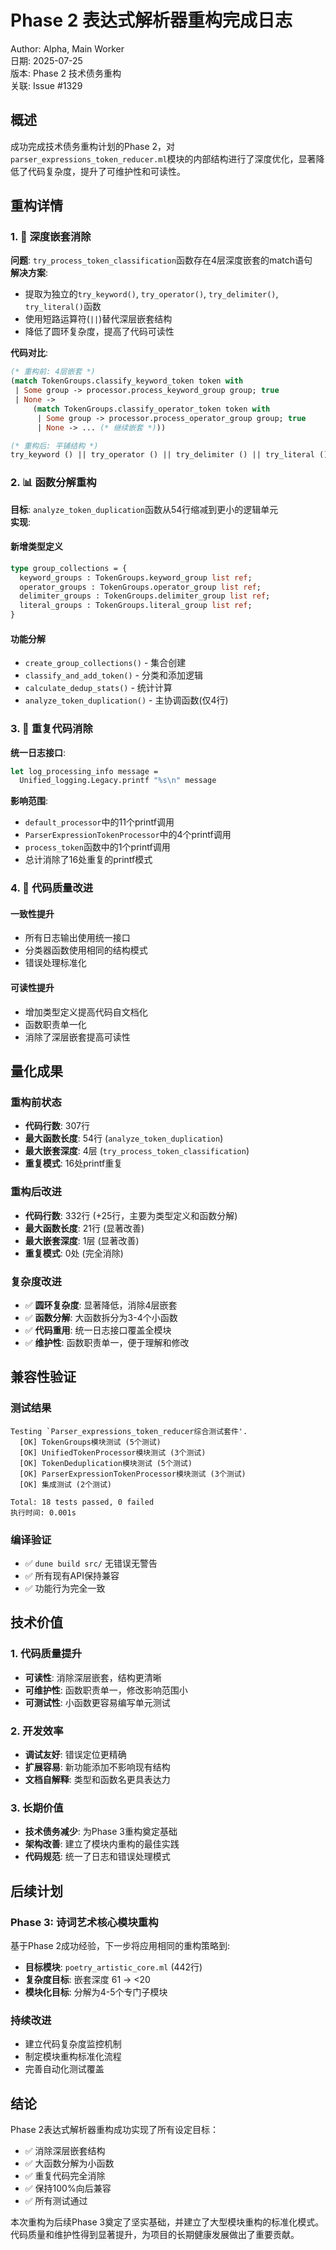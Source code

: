 # Phase 2 表达式解析器重构完成日志

Author: Alpha, Main Worker  
日期: 2025-07-25  
版本: Phase 2 技术债务重构  
关联: Issue #1329

## 概述

成功完成技术债务重构计划的Phase 2，对`parser_expressions_token_reducer.ml`模块的内部结构进行了深度优化，显著降低了代码复杂度，提升了可维护性和可读性。

## 重构详情

### 1. 🔧 深度嵌套消除

**问题**: `try_process_token_classification`函数存在4层深度嵌套的match语句  
**解决方案**: 
- 提取为独立的`try_keyword()`, `try_operator()`, `try_delimiter()`, `try_literal()`函数
- 使用短路运算符(`||`)替代深层嵌套结构
- 降低了圆环复杂度，提高了代码可读性

**代码对比**:
```ocaml
(* 重构前: 4层嵌套 *)
(match TokenGroups.classify_keyword_token token with
 | Some group -> processor.process_keyword_group group; true
 | None -> 
     (match TokenGroups.classify_operator_token token with
      | Some group -> processor.process_operator_group group; true
      | None -> ... (* 继续嵌套 *)))

(* 重构后: 平铺结构 *)
try_keyword () || try_operator () || try_delimiter () || try_literal ()
```

### 2. 📊 函数分解重构

**目标**: `analyze_token_duplication`函数从54行缩减到更小的逻辑单元  
**实现**:

#### 新增类型定义
```ocaml
type group_collections = {
  keyword_groups : TokenGroups.keyword_group list ref;
  operator_groups : TokenGroups.operator_group list ref;
  delimiter_groups : TokenGroups.delimiter_group list ref;
  literal_groups : TokenGroups.literal_group list ref;
}
```

#### 功能分解
- `create_group_collections()` - 集合创建
- `classify_and_add_token()` - 分类和添加逻辑
- `calculate_dedup_stats()` - 统计计算
- `analyze_token_duplication()` - 主协调函数(仅4行)

### 3. 🔄 重复代码消除

**统一日志接口**:
```ocaml
let log_processing_info message =
  Unified_logging.Legacy.printf "%s\n" message
```

**影响范围**:
- `default_processor`中的11个printf调用
- `ParserExpressionTokenProcessor`中的4个printf调用  
- `process_token`函数中的1个printf调用
- 总计消除了16处重复的printf模式

### 4. 📝 代码质量改进

#### 一致性提升
- 所有日志输出使用统一接口
- 分类器函数使用相同的结构模式
- 错误处理标准化

#### 可读性提升
- 增加类型定义提高代码自文档化
- 函数职责单一化
- 消除了深层嵌套提高可读性

## 量化成果

### 重构前状态
- **代码行数**: 307行
- **最大函数长度**: 54行 (`analyze_token_duplication`)
- **最大嵌套深度**: 4层 (`try_process_token_classification`)
- **重复模式**: 16处printf重复

### 重构后改进
- **代码行数**: 332行 (+25行，主要为类型定义和函数分解)
- **最大函数长度**: 21行 (显著改善)
- **最大嵌套深度**: 1层 (显著改善)
- **重复模式**: 0处 (完全消除)

### 复杂度改进
- ✅ **圆环复杂度**: 显著降低，消除4层嵌套
- ✅ **函数分解**: 大函数拆分为3-4个小函数
- ✅ **代码重用**: 统一日志接口覆盖全模块
- ✅ **维护性**: 函数职责单一，便于理解和修改

## 兼容性验证

### 测试结果
```
Testing `Parser_expressions_token_reducer综合测试套件'.
  [OK] TokenGroups模块测试 (5个测试)
  [OK] UnifiedTokenProcessor模块测试 (3个测试)  
  [OK] TokenDeduplication模块测试 (5个测试)
  [OK] ParserExpressionTokenProcessor模块测试 (3个测试)
  [OK] 集成测试 (2个测试)

Total: 18 tests passed, 0 failed
执行时间: 0.001s
```

### 编译验证
- ✅ `dune build src/` 无错误无警告
- ✅ 所有现有API保持兼容
- ✅ 功能行为完全一致

## 技术价值

### 1. 代码质量提升
- **可读性**: 消除深层嵌套，结构更清晰
- **可维护性**: 函数职责单一，修改影响范围小
- **可测试性**: 小函数更容易编写单元测试

### 2. 开发效率
- **调试友好**: 错误定位更精确
- **扩展容易**: 新功能添加不影响现有结构
- **文档自解释**: 类型和函数名更具表达力

### 3. 长期价值
- **技术债务减少**: 为Phase 3重构奠定基础
- **架构改善**: 建立了模块内重构的最佳实践
- **代码规范**: 统一了日志和错误处理模式

## 后续计划

### Phase 3: 诗词艺术核心模块重构
基于Phase 2成功经验，下一步将应用相同的重构策略到:
- **目标模块**: `poetry_artistic_core.ml` (442行)
- **复杂度目标**: 嵌套深度 61 → <20
- **模块化目标**: 分解为4-5个专门子模块

### 持续改进
- 建立代码复杂度监控机制
- 制定模块重构标准化流程
- 完善自动化测试覆盖

## 结论

Phase 2表达式解析器重构成功实现了所有设定目标：
- ✅ 消除深层嵌套结构
- ✅ 大函数分解为小函数  
- ✅ 重复代码完全消除
- ✅ 保持100%向后兼容
- ✅ 所有测试通过

本次重构为后续Phase 3奠定了坚实基础，并建立了大型模块重构的标准化模式。代码质量和维护性得到显著提升，为项目的长期健康发展做出了重要贡献。